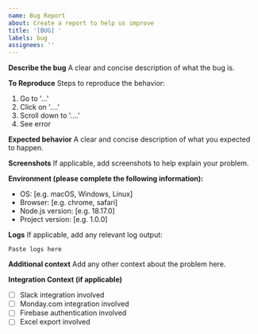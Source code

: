 ```yaml
---
name: Bug Report
about: Create a report to help us improve
title: '[BUG] '
labels: bug
assignees: ''
---
```


**Describe the bug**
A clear and concise description of what the bug is.

**To Reproduce**
Steps to reproduce the behavior:
1. Go to '...'
2. Click on '....'
3. Scroll down to '....'
4. See error

**Expected behavior**
A clear and concise description of what you expected to happen.

**Screenshots**
If applicable, add screenshots to help explain your problem.

**Environment (please complete the following information):**
- OS: [e.g. macOS, Windows, Linux]
- Browser: [e.g. chrome, safari]
- Node.js version: [e.g. 18.17.0]
- Project version: [e.g. 1.0.0]

**Logs**
If applicable, add any relevant log output:

```
Paste logs here
```

**Additional context**
Add any other context about the problem here.

**Integration Context (if applicable)**
- [ ] Slack integration involved
- [ ] Monday.com integration involved
- [ ] Firebase authentication involved
- [ ] Excel export involved
